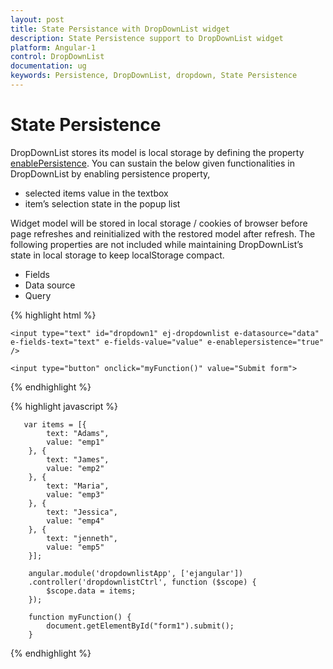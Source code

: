 ```yaml
---
layout: post
title: State Persistance with DropDownList widget
description: State Persistence support to DropDownList widget
platform: Angular-1
control: DropDownList
documentation: ug
keywords: Persistence, DropDownList, dropdown, State Persistence
---
```


# State Persistence

DropDownList stores its model is local storage by defining the property [enablePersistence](http://help.syncfusion.com/api/js/ejdropdownlist#members:enablepersistence).
You can sustain the below given functionalities in DropDownList by enabling persistence property,

* selected items value in the textbox 
* item’s selection state in the popup list 

Widget model will be stored in local storage / cookies of browser before page refreshes and reinitialized with the restored model after refresh.
The following properties are not included while maintaining DropDownList’s state in local storage to keep localStorage compact.

* Fields
* Data source
* Query 

{% highlight html %}

 <form id="form1">

	<input type="text" id="dropdown1" ej-dropdownlist e-datasource="data" e-fields-text="text" e-fields-value="value" e-enablepersistence="true" />

	<input type="button" onclick="myFunction()" value="Submit form">

 </form>
     
{% endhighlight %}

{% highlight javascript %}

 	   var items = [{
            text: "Adams",
            value: "emp1"
        }, {
            text: "James",
            value: "emp2"
        }, {
            text: "Maria",
            value: "emp3"
        }, {
            text: "Jessica",
            value: "emp4"
        }, {
            text: "jenneth",
            value: "emp5"
        }];

        angular.module('dropdownlistApp', ['ejangular'])
        .controller('dropdownlistCtrl', function ($scope) {
            $scope.data = items;
        });

        function myFunction() {
            document.getElementById("form1").submit();
        }

{% endhighlight %}